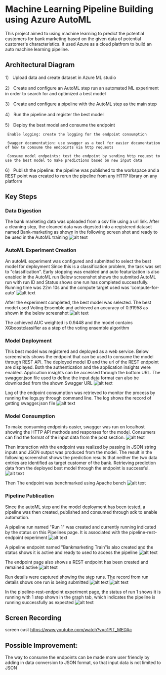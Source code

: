 # Machine Learning Pipeline Building using Azure AutoML

This project aimed to using machine learning to predict the potential customers for bank marketing based on the given data of potential customer's characteristics. 
It used Azure as a cloud platfrom to build an auto machine learning pipeline.

## Architectural Diagram

 1） Upload data and create dataset in Azure ML studio
 
 2） Create and configure an AutoML step run an automated ML experiment in order to search for and optimized a best model
 
 3） Create and configure a pipeline with the AutoML step as the main step
 
 4） Run the pipeline and register the best model
 
 5） Deploy the best model and consume the endpoint
 
     Enable logging: create the logging for the endpoint consumption
     
     Swagger documentation: use swagger as a tool for easier documentation of how to consume the endpoints via http requests
     
     Consume model endpoints: test the endpoint by sending http request to use the best model to make predictions based on new input data
     
 6） Publish the pipeline: the pipeline was published to the workspace and a REST point was created to rerun the pipeline from any HTTP library on any platform


## Key Steps

### Data Digestion
The bank marketing data was uploaded from a csv file using a url link. After a cleaning step, the cleaned data was digested into a registered dataset named Bank-marketing as shown in the following screen shot and ready to be used in the AutoML training 
![alt text](https://github.com/second-husky/operationalizing_machine_learning_Azure/blob/master/starter_files/screen-shots/screenshot_of_registered_datasets.PNG)

### AutoML Experiment Creation
An autoML experiment was configured and submitted to select the best model for deployment
Since this is a classification problem, the task was set to "classification".
Early stopping was enabled and auto featurization is also enabled in the AutoML run
Below screenshot shows the submited AutoML run with run ID and Status shows one run has completed successfully. Running time was 22m 10s and the compute target used was 'compute-for-auto'
![alt text](https://github.com/second-husky/operationalizing_machine_learning_Azure/blob/master/starter_files/screen-shots/screenshot_of_completed_experiment.PNG)

After the experiment completed, the best model was selected. The best model used Voting Ensemble and achieved an accuracy of 0.91958 as shown in the below screenshot 
![alt text](https://github.com/second-husky/operationalizing_machine_learning_Azure/blob/master/starter_files/screen-shots/screenshot_of_the_best_model.PNG)

The achieved AUC weighted is 0.9448 and the model contains XGboostclassifier as a step of the voting ensemble algorithm

### Model Deployment

This best model was registered and deployed as a web service. Below screenshots shows the endpoint that can be used to consume the model through REST API. The deployed model ID and the url of the REST endpoint are displayed. Both the authentication and the application insights were enabled. Application insights can be accessed through the bottom URL. The swagger.json file used to define the input data format can also be downloaded from the shown Swagger URL
![alt text](https://github.com/second-husky/operationalizing_machine_learning_Azure/blob/master/starter_files/screen-shots/screenshot_of_endpoint_application_insights_enabled.PNG)

Log of the endpoint consumption was retrieved to monitor the process by running the logs.py through command line. The log shows the record of getting swagger.json file
![alt text](https://github.com/second-husky/operationalizing_machine_learning_Azure/blob/master/starter_files/screen-shots/screenshot_of_logs.PNG)

### Model Consumption
To make consuming endpoints easier, swagger was run on localhost showing the HTTP API methods and responses for the model. Consumers can find the format of the input data from the post section.
![alt text](https://github.com/second-husky/operationalizing_machine_learning_Azure/blob/master/starter_files/screen-shots/screenshot_of_swagger_on_localhost.PNG)

Then interaction with the endpoint was realized by passing in JSON string inputs and JSON output was produced from the model. The result in the following screenshot shows the prediction results that neither the two data entries are identified as target customer of the bank. Retrieving prediction data from the deployed best model through the endpoint is successful. 
![alt text](https://github.com/second-husky/operationalizing_machine_learning_Azure/blob/master/starter_files/screen-shots/screenshot_of_endpoint_json_output.PNG)

Then The endpoint was benchmarked using Apache bench
![alt text](https://github.com/second-husky/operationalizing_machine_learning_Azure/blob/master/starter_files/screen-shots/screenshot_of_the_benchmarking.PNG)

### Pipeline Publication
Since the autoML step and the model deployment has been tested, a pipeline was then created, published and consumed through sdk to enable automation.

A pipeline run named "Run 1" was created and currently running indicated by the status on this Pipelines page. It is associated with the pipeline-rest-endpoint experiment 
![alt text](https://github.com/second-husky/operationalizing_machine_learning_Azure/blob/master/starter_files/screen-shots/screenshot_of_pipeline_created_and_run.PNG)

A pipeline endpoint named "Bankmarketing Train"is also created and the status shows it is active and ready to used to access the pipeline
![alt text](https://github.com/second-husky/operationalizing_machine_learning_Azure/blob/master/starter_files/screen-shots/screenshot_of_pipeline_endpoint.PNG)
 
 The endpoint page also shows a REST endpoint has been created and remained active
![alt text](https://github.com/second-husky/operationalizing_machine_learning_Azure/blob/master/starter_files/screen-shots/screenshot_of_active_rest_endpoint.PNG)

Run details were captured showing the step runs. The record from run details shows one run is being submitted
![alt text](https://github.com/second-husky/operationalizing_machine_learning_Azure/blob/master/starter_files/screen-shots/screenshot_of_run_details_steps_run.PNG)
![alt text](https://github.com/second-husky/operationalizing_machine_learning_Azure/blob/master/starter_files/screen-shots/screenshot_of_run_details_pipeline.PNG)

In the pipeline-rest-endpoint experiment page, the status of run 1 shows it is running with 1 step shown in the graph tab, which indicates the pipeline is running successfully as expected
![alt text](https://github.com/second-husky/operationalizing_machine_learning_Azure/blob/master/starter_files/screen-shots/screenshot_of_scheduled_run_in_ML_Studio.PNG)

## Screen Recording

screen cast
https://www.youtube.com/watch?v=c1PIT_MEDAc

## Possible Improvement:

The way to consume the endpoints can be made more user friendly by adding in data conversion to JSON format, so that input data is not limited to JSON
